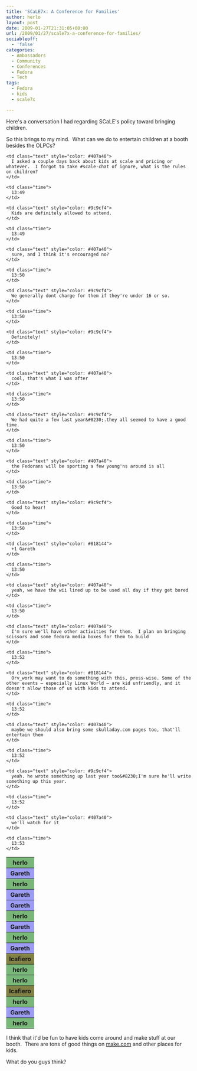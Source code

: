 ```yaml
---
title: 'SCaLE7x: A Conference for Families'
author: herlo
layout: post
date: 2009-01-27T21:31:05+00:00
url: /2009/01/27/scale7x-a-conference-for-families/
sociableoff:
  - 'false'
categories:
  - Ambassadors
  - Community
  - Conferences
  - Fedora
  - Tech
tags:
  - Fedora
  - kids
  - scale7x

---
```

Here's a conversation I had regarding SCaLE's policy toward bringing children.

So this brings to my mind.  What can we do to entertain children at a booth besides the OLPCs?

<table class="irclog" border="0">
  <tr id="t13:49">
    <th class="nick" style="background: #79b779">
      herlo
    </th>
    
    <td class="text" style="color: #407a40">
      I asked a couple days back about kids at scale and pricing or whatever.  I forgot to take #scale-chat of ignore, what is the rules on children?
    </td>
    
    <td class="time">
      13:49
    </td>
  </tr>
  
  <tr id="t13:49">
    <th class="nick" style="background: #9c9cf4">
      Gareth
    </th>
    
    <td class="text" style="color: #9c9cf4">
      Kids are definitely allowed to attend.
    </td>
    
    <td class="time">
      13:49
    </td>
  </tr>
  
  <tr id="t13:50">
    <th class="nick" style="background: #79b779">
      herlo
    </th>
    
    <td class="text" style="color: #407a40">
      sure, and I think it's encouraged no?
    </td>
    
    <td class="time">
      13:50
    </td>
  </tr>
  
  <tr id="t13:50">
    <th class="nick" style="background: #9c9cf4">
      Gareth
    </th>
    
    <td class="text" style="color: #9c9cf4">
      We generally dont charge for them if they're under 16 or so.
    </td>
    
    <td class="time">
      13:50
    </td>
  </tr>
  
  <tr id="t13:50">
    <th class="nick" style="background: #9c9cf4">
      Gareth
    </th>
    
    <td class="text" style="color: #9c9cf4">
      Definitely!
    </td>
    
    <td class="time">
      13:50
    </td>
  </tr>
  
  <tr id="t13:50">
    <th class="nick" style="background: #79b779">
      herlo
    </th>
    
    <td class="text" style="color: #407a40">
      cool, that's what I was after
    </td>
    
    <td class="time">
      13:50
    </td>
  </tr>
  
  <tr id="t13:50">
    <th class="nick" style="background: #9c9cf4">
      Gareth
    </th>
    
    <td class="text" style="color: #9c9cf4">
      We had quite a few last year&#8230;.they all seemed to have a good time.
    </td>
    
    <td class="time">
      13:50
    </td>
  </tr>
  
  <tr id="t13:50">
    <th class="nick" style="background: #79b779">
      herlo
    </th>
    
    <td class="text" style="color: #407a40">
      the Fedorans will be sporting a few young'ns around is all
    </td>
    
    <td class="time">
      13:50
    </td>
  </tr>
  
  <tr id="t13:50">
    <th class="nick" style="background: #9c9cf4">
      Gareth
    </th>
    
    <td class="text" style="color: #9c9cf4">
      Good to hear!
    </td>
    
    <td class="time">
      13:50
    </td>
  </tr>
  
  <tr id="t13:50">
    <th class="nick" style="background: #818144">
      lcafiero
    </th>
    
    <td class="text" style="color: #818144">
      +1 Gareth
    </td>
    
    <td class="time">
      13:50
    </td>
  </tr>
  
  <tr id="t13:50">
    <th class="nick" style="background: #79b779">
      herlo
    </th>
    
    <td class="text" style="color: #407a40">
      yeah, we have the wii lined up to be used all day if they get bored
    </td>
    
    <td class="time">
      13:50
    </td>
  </tr>
  
  <tr id="t13:52">
    <th class="nick" style="background: #79b779">
      herlo
    </th>
    
    <td class="text" style="color: #407a40">
      I'm sure we'll have other activities for them.  I plan on bringing scissors and some fedora media boxes for them to build
    </td>
    
    <td class="time">
      13:52
    </td>
  </tr>
  
  <tr id="t13:52">
    <th class="nick" style="background: #818144">
      lcafiero
    </th>
    
    <td class="text" style="color: #818144">
      Orv_work may want to do something with this, press-wise. Some of the other events – especially Linux World – are kid unfriendly, and it doesn't allow those of us with kids to attend.
    </td>
    
    <td class="time">
      13:52
    </td>
  </tr>
  
  <tr id="t13:52">
    <th class="nick" style="background: #79b779">
      herlo
    </th>
    
    <td class="text" style="color: #407a40">
      maybe we should also bring some skulladay.com pages too, that'll entertain them
    </td>
    
    <td class="time">
      13:52
    </td>
  </tr>
  
  <tr id="t13:52">
    <th class="nick" style="background: #9c9cf4">
      Gareth
    </th>
    
    <td class="text" style="color: #9c9cf4">
      yeah. he wrote something up last year too&#8230;I'm sure he'll write something up this year.
    </td>
    
    <td class="time">
      13:52
    </td>
  </tr>
  
  <tr id="t13:53">
    <th class="nick" style="background: #79b779">
      herlo
    </th>
    
    <td class="text" style="color: #407a40">
      we'll watch for it
    </td>
    
    <td class="time">
      13:53
    </td>
  </tr>
</table>

I think that it'd be fun to have kids come around and make stuff at our booth.  There are tons of good things on <a href="http://make.com/" target="_blank">make.com</a> and other places for kids.

What do you guys think?